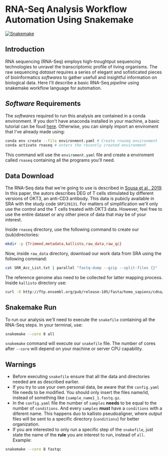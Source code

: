 # RNA-Seq Analysis Workflow Automation Using Snakemake
[![Snakemake](https://img.shields.io/badge/snakemake-≥6.1.0-brightgreen.svg)](https://snakemake.github.io)
## Introduction
RNA sequencing (RNA-Seq) employs high-troughtput sequencing technologies to unravel the transcriptomic profile of living organisms. The raw sequencing *dataset* requires a series of elegant and sofisticated pieces of bioinformatics *softwares* to gather usefull and insightful information on biological data. Here I'll describe a basic RNA-Seq *pipeline* using snakemake workflow language for automation.
## *Software* Requirements 
The *softwares* required to run this analysis are contained in a conda environment. If you don't have anaconda installed in your machine, a basic tutorial can be foud [here](https://www.digitalocean.com/community/tutorials/how-to-install-the-anaconda-python-distribution-on-ubuntu-20-04). Otherwise, you can simply import an enviroment that I've already made using:
```sh
conda env create --file environment.yaml # Create rnaseq environment
conda activate rnaseq # enters the recently created environment
```
This command will use the ```enviroment.yaml``` file and create a enviroment called ```rnaseq``` containing all the programs you'll need. 

## Data Download 
The RNA-Seq data that we're going to use is described in [Sousa et al., 2019](https://bmcgenomics.biomedcentral.com/articles/10.1186/s12864-019-5967-8). In this paper, the autors describes DEG of T cells stimulated by different versions of OKT3, an anti-CD3 antibody. This data is pubicly available in SRA with the study code ```SRP139131```. For matters of simplification we'll only use the control and the T cells treated with OKT3 data. However, feel free to use the entire dataset or any other piece of data that may be of your interest.

Inside ```rnaseq``` directory, use the following command to create our (sub)directories: 
```sh
mkdir -p {Trimmed,metadata,kallisto,raw_data,raw_qc}
```
Now, inside ```raw_data``` directory, download our work data from SRA using the following command:
```sh
cat SRR_Acc_List.txt | parallel "fastq-dump --gzip --split-files {}"
```
The reference genome also need to be collected for latter mapping process. Inside ```kallisto``` directory use:
```sh
curl -O http://ftp.ensembl.org/pub/release-105/fasta/homo_sapiens/cdna/Homo_sapiens.GRCh38.cdna.all.fa.gz && gunzip *.gz
```
## Snakemake Run
To run our analysis we'll need to execute the ```snakefile``` containing all the RNA-Seq steps. In your terminal, use:
```sh
snakemake --core 8 all
```
```snakemake``` command will execute our ```snakefile``` file. The number of cores after ```--core``` will depend on your machine or server CPU capability. 
## Warnings 
- Before executing ```snakefile``` ensure that all the data and directories needed are as described earlier.
- If you try to use your own personal data, be aware that the ```config.yaml``` file needs to be modified. You should only insert the files name/id, instead of something like ```{sample_name}_1.fastq.gz```. 
- In the ```config.yaml``` file the number of ```samples``` **needs** to be equal to the number of ```conditions```. And every ```samples``` **must** have a ```conditions``` with a diferent name. This happens duo to kallisto pseudoaligner, where *output* files will be sent to a specific directory (```conditions```) for better organization. 
- If you are interested to only run a specific step of the ```snakefile```, just state the name of the **rule** you are interest to run, instead of ```all```. Example:
 ```sh
snakemake --core 8 fastqc
```
